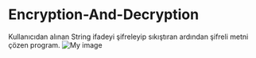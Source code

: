 # Encryption-And-Decryption
Kullanıcıdan alınan String ifadeyi şifreleyip sıkıştıran ardından şifreli metni çözen program.
![My image](https://files.fm/u/tq6dze6kc)
